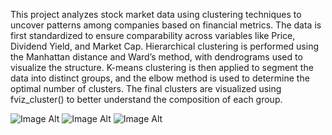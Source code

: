 
This project analyzes stock market data using clustering techniques to uncover patterns among companies based on financial metrics. 
The data is first standardized to ensure comparability across variables like Price, Dividend Yield, and Market Cap. 
Hierarchical clustering is performed using the Manhattan distance and Ward’s method, with dendrograms used to visualize the structure. 
K-means clustering is then applied to segment the data into distinct groups, and the elbow method is used to determine the optimal number of clusters. 
The final clusters are visualized using fviz_cluster() to better understand the composition of each group.

![Image Alt](https://github.com/aarern/descriptive-predictive-analytics/blob/6496e05495ccaa5dade04229f4f7f82f13ded6a6/Descriptive%20Analytics/Cluster%20Analysis/clu1.jpg)
![Image Alt](https://github.com/aarern/descriptive-predictive-analytics/blob/95880b7d8d1a1fbf2795b61027350429b55f9bee/Descriptive%20Analytics/Cluster%20Analysis/clu2.jpg)
![Image Alt](https://github.com/aarern/descriptive-predictive-analytics/blob/98a4f752f7f24c183b617e39c382d4808f06ea60/Descriptive%20Analytics/Cluster%20Analysis/clu3.jpg)
